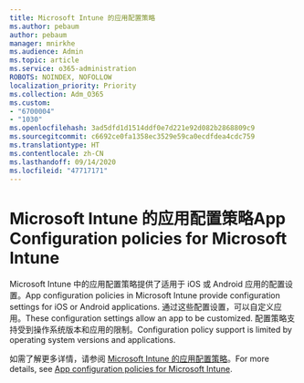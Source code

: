 ```yaml
---
title: Microsoft Intune 的应用配置策略
ms.author: pebaum
author: pebaum
manager: mnirkhe
ms.audience: Admin
ms.topic: article
ms.service: o365-administration
ROBOTS: NOINDEX, NOFOLLOW
localization_priority: Priority
ms.collection: Adm_O365
ms.custom:
- "6700004"
- "1030"
ms.openlocfilehash: 3ad5dfd1d1514ddf0e7d221e92d082b2868809c9
ms.sourcegitcommit: c6692ce0fa1358ec3529e59ca0ecdfdea4cdc759
ms.translationtype: HT
ms.contentlocale: zh-CN
ms.lasthandoff: 09/14/2020
ms.locfileid: "47717171"
---
```

# <a name="app-configuration-policies-for-microsoft-intune"></a><span data-ttu-id="f10b9-102">Microsoft Intune 的应用配置策略</span><span class="sxs-lookup"><span data-stu-id="f10b9-102">App Configuration policies for Microsoft Intune</span></span>

<span data-ttu-id="f10b9-103">Microsoft Intune 中的应用配置策略提供了适用于 iOS 或 Android 应用的配置设置。</span><span class="sxs-lookup"><span data-stu-id="f10b9-103">App configuration policies in Microsoft Intune provide configuration settings for iOS or Android applications.</span></span> <span data-ttu-id="f10b9-104">通过这些配置设置，可以自定义应用。</span><span class="sxs-lookup"><span data-stu-id="f10b9-104">These configuration settings allow an app to be customized.</span></span> <span data-ttu-id="f10b9-105">配置策略支持受到操作系统版本和应用的限制。</span><span class="sxs-lookup"><span data-stu-id="f10b9-105">Configuration policy support is limited by operating system versions and applications.</span></span>

<span data-ttu-id="f10b9-106">如需了解更多详情，请参阅 [Microsoft Intune 的应用配置策略](https://docs.microsoft.com/intune/app-configuration-policies-overview)。</span><span class="sxs-lookup"><span data-stu-id="f10b9-106">For more details, see [App configuration policies for Microsoft Intune](https://docs.microsoft.com/intune/app-configuration-policies-overview).</span></span>